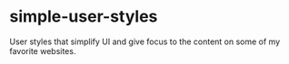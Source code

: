 simple-user-styles
==================

User styles that simplify UI and give focus to the content on some of my favorite websites.